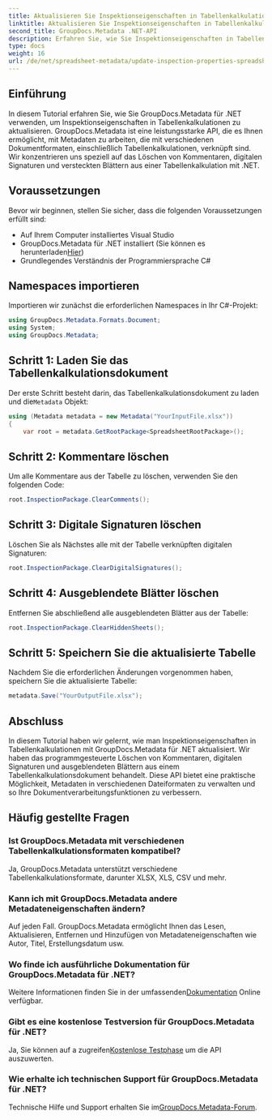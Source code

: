```yaml
---
title: Aktualisieren Sie Inspektionseigenschaften in Tabellenkalkulationen mit .NET
linktitle: Aktualisieren Sie Inspektionseigenschaften in Tabellenkalkulationen mit .NET
second_title: GroupDocs.Metadata .NET-API
description: Erfahren Sie, wie Sie Inspektionseigenschaften in Tabellenkalkulationen mit GroupDocs.Metadata für .NET aktualisieren. Verwalten Sie Kommentare, Unterschriften und ausgeblendete Blätter ganz einfach.
type: docs
weight: 16
url: /de/net/spreadsheet-metadata/update-inspection-properties-spreadsheets/
---
```

## Einführung
In diesem Tutorial erfahren Sie, wie Sie GroupDocs.Metadata für .NET verwenden, um Inspektionseigenschaften in Tabellenkalkulationen zu aktualisieren. GroupDocs.Metadata ist eine leistungsstarke API, die es Ihnen ermöglicht, mit Metadaten zu arbeiten, die mit verschiedenen Dokumentformaten, einschließlich Tabellenkalkulationen, verknüpft sind. Wir konzentrieren uns speziell auf das Löschen von Kommentaren, digitalen Signaturen und versteckten Blättern aus einer Tabellenkalkulation mit .NET.
## Voraussetzungen
Bevor wir beginnen, stellen Sie sicher, dass die folgenden Voraussetzungen erfüllt sind:
- Auf Ihrem Computer installiertes Visual Studio
-  GroupDocs.Metadata für .NET installiert (Sie können es herunterladen[Hier](https://releases.groupdocs.com/metadata/net/))
- Grundlegendes Verständnis der Programmiersprache C#

## Namespaces importieren
Importieren wir zunächst die erforderlichen Namespaces in Ihr C#-Projekt:
```csharp
using GroupDocs.Metadata.Formats.Document;
using System;
using GroupDocs.Metadata;
```
## Schritt 1: Laden Sie das Tabellenkalkulationsdokument
 Der erste Schritt besteht darin, das Tabellenkalkulationsdokument zu laden und die`Metadata` Objekt:
```csharp
using (Metadata metadata = new Metadata("YourInputFile.xlsx"))
{
    var root = metadata.GetRootPackage<SpreadsheetRootPackage>();
```
## Schritt 2: Kommentare löschen
Um alle Kommentare aus der Tabelle zu löschen, verwenden Sie den folgenden Code:
```csharp
root.InspectionPackage.ClearComments();
```
## Schritt 3: Digitale Signaturen löschen
Löschen Sie als Nächstes alle mit der Tabelle verknüpften digitalen Signaturen:
```csharp
root.InspectionPackage.ClearDigitalSignatures();
```
## Schritt 4: Ausgeblendete Blätter löschen
Entfernen Sie abschließend alle ausgeblendeten Blätter aus der Tabelle:
```csharp
root.InspectionPackage.ClearHiddenSheets();
```
## Schritt 5: Speichern Sie die aktualisierte Tabelle
Nachdem Sie die erforderlichen Änderungen vorgenommen haben, speichern Sie die aktualisierte Tabelle:
```csharp
metadata.Save("YourOutputFile.xlsx");
```

## Abschluss
In diesem Tutorial haben wir gelernt, wie man Inspektionseigenschaften in Tabellenkalkulationen mit GroupDocs.Metadata für .NET aktualisiert. Wir haben das programmgesteuerte Löschen von Kommentaren, digitalen Signaturen und ausgeblendeten Blättern aus einem Tabellenkalkulationsdokument behandelt. Diese API bietet eine praktische Möglichkeit, Metadaten in verschiedenen Dateiformaten zu verwalten und so Ihre Dokumentverarbeitungsfunktionen zu verbessern.

## Häufig gestellte Fragen
### Ist GroupDocs.Metadata mit verschiedenen Tabellenkalkulationsformaten kompatibel?
Ja, GroupDocs.Metadata unterstützt verschiedene Tabellenkalkulationsformate, darunter XLSX, XLS, CSV und mehr.
### Kann ich mit GroupDocs.Metadata andere Metadateneigenschaften ändern?
Auf jeden Fall. GroupDocs.Metadata ermöglicht Ihnen das Lesen, Aktualisieren, Entfernen und Hinzufügen von Metadateneigenschaften wie Autor, Titel, Erstellungsdatum usw.
### Wo finde ich ausführliche Dokumentation für GroupDocs.Metadata für .NET?
 Weitere Informationen finden Sie in der umfassenden[Dokumentation](https://reference.groupdocs.com/metadata/net/) Online verfügbar.
### Gibt es eine kostenlose Testversion für GroupDocs.Metadata für .NET?
 Ja, Sie können auf a zugreifen[Kostenlose Testphase](https://releases.groupdocs.com/) um die API auszuwerten.
### Wie erhalte ich technischen Support für GroupDocs.Metadata für .NET?
 Technische Hilfe und Support erhalten Sie im[GroupDocs.Metadata-Forum](https://forum.groupdocs.com/c/metadata/14).